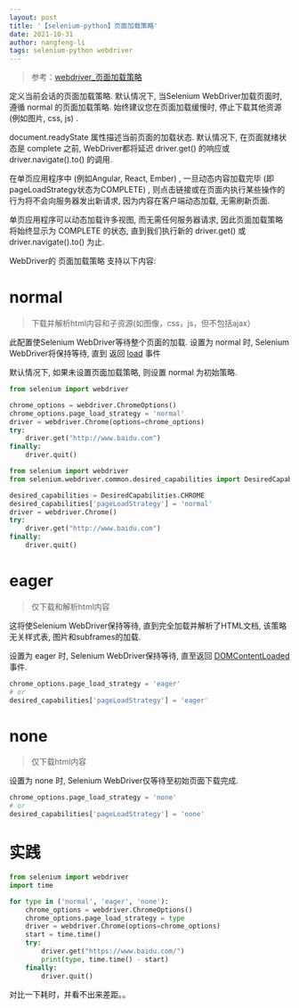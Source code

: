 ```yaml
---
layout: post
title: '【selenium-python】页面加载策略'
date: 2021-10-31
author: nangfeng-li
tags: selenium-python webdriver
---
```


> 参考：[webdriver_页面加载策略](https://www.selenium.dev/zh-cn/documentation/webdriver/page_loading_strategy/)


定义当前会话的页面加载策略. 默认情况下, 当Selenium WebDriver加载页面时, 遵循 normal 的页面加载策略. 始终建议您在页面加载缓慢时, 停止下载其他资源 (例如图片, css, js) .

document.readyState 属性描述当前页面的加载状态. 默认情况下, 在页面就绪状态是 complete 之前, WebDriver都将延迟 driver.get() 的响应或 driver.navigate().to() 的调用.

在单页应用程序中 (例如Angular, React, Ember) , 一旦动态内容加载完毕 (即pageLoadStrategy状态为COMPLETE) , 则点击链接或在页面内执行某些操作的行为将不会向服务器发出新请求, 因为内容在客户端动态加载, 无需刷新页面.

单页应用程序可以动态加载许多视图, 而无需任何服务器请求, 因此页面加载策略将始终显示为 COMPLETE 的状态, 直到我们执行新的 driver.get() 或 driver.navigate().to() 为止.

WebDriver的 页面加载策略 支持以下内容:

# normal

> 下载并解析html内容和子资源(如图像，css，js，但不包括ajax）

此配置使Selenium WebDriver等待整个页面的加载. 设置为 normal 时, Selenium WebDriver将保持等待, 直到 返回 [load](https://developer.mozilla.org/zh-CN/docs/Web/API/Window/load_event) 事件

默认情况下, 如果未设置页面加载策略, 则设置 normal 为初始策略.

```python
from selenium import webdriver

chrome_options = webdriver.ChromeOptions()
chrome_options.page_load_strategy = 'normal'
driver = webdriver.Chrome(options=chrome_options)
try:
    driver.get("http://www.baidu.com")
finally:
    driver.quit()
```

```python
from selenium import webdriver
from selenium.webdriver.common.desired_capabilities import DesiredCapabilities

desired_capabilities = DesiredCapabilities.CHROME
desired_capabilities['pageLoadStrategy'] = 'normal'
driver = webdriver.Chrome()
try:
    driver.get("http://www.baidu.com")
finally:
    driver.quit()
```


# eager

> 仅下载和解析html内容

这将使Selenium WebDriver保持等待, 直到完全加载并解析了HTML文档, 该策略无关样式表, 图片和subframes的加载.

设置为 eager 时, Selenium WebDriver保持等待, 直至返回 [DOMContentLoaded](https://developer.mozilla.org/zh-CN/docs/Web/API/Document/DOMContentLoaded_event) 事件.

```python
chrome_options.page_load_strategy = 'eager'
# or
desired_capabilities['pageLoadStrategy'] = 'eager'
```

# none

> 仅下载html内容

设置为 none 时, Selenium WebDriver仅等待至初始页面下载完成.

```python
chrome_options.page_load_strategy = 'none'
# or
desired_capabilities['pageLoadStrategy'] = 'none'
```

# 实践

```python
from selenium import webdriver
import time 

for type in ('normal', 'eager', 'none'):
    chrome_options = webdriver.ChromeOptions()
    chrome_options.page_load_strategy = type
    driver = webdriver.Chrome(options=chrome_options)
    start = time.time()
    try:
        driver.get("https://www.baidu.com/")
        print(type, time.time() - start)
    finally:
        driver.quit()
```

对比一下耗时，并看不出来差距。。